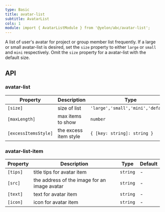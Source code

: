 ```yaml
---
type: Basic
title: avatar-list
subtitle: AvatarList
cols: 1
module: import { AvatarListModule } from '@yelon/abc/avatar-list';
---
```


A list of user's avatar for project or group member list frequently. If a large or small avatar-list is desired, set the `size` property to either `large` or `small` and `mini` respectively. Omit the `size` property for a avatar-list with the default size.

## API

### avatar-list

| Property | Description | Type | Default |
|----------|-------------|------|---------|
| `[size]` | size of list | `'large','small','mini','default'` | `'default'` |
| `[maxLength]` | max items to show | `number` | - |
| `[excessItemsStyle]` | the excess item style | `{ [key: string]: string }` | - |

### avatar-list-item

| Property | Description | Type | Default |
|----------|-------------|------|---------|
| `[tips]` | title tips for avatar item | `string` | - |
| `[src]` | the address of the image for an image avatar | `string` | - |
| `[text]` | text for avatar item | `string` | - |
| `[icon]` | icon for avatar item | `string` | - |
